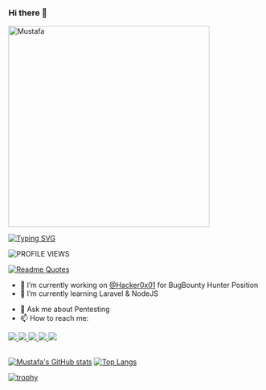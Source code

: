 ### Hi there 👋

<img alt="Mustafa" width="400" src="https://github.com/mustafa0x01/mustafa0x01/assets/121257754/fd1d9c91-c278-4608-af8a-ed0f25dc4976">
<br>

[![Typing SVG](https://readme-typing-svg.demolab.com?font=Fira+Code&pause=1000&color=1CF700&width=435&lines=Hello%2C+i%E2%80%99am+Mustafa%2C+i+have+a+great;admiration+for+WEB+projects%2C;I+am+in+love+with+Cyber+Security+And;I+am+always+willing+to+improve;+myself.+)](https://git.io/typing-svg)

![PROFILE VIEWS](https://komarev.com/ghpvc/?username=mustafa0x01&color=green)

[![Readme Quotes](https://quotes-github-readme.vercel.app/api?type=horizontal&theme=chartreuse-dark&quote=-%20Safe%20System%3F%21%0A%0A%2B%20Pretty%20funny%20😂%29&author=uid%3D0%28root%29%20gid%3D0%28root%29%20groups%3D0%28root%29)](https://github.com/piyushsuthar/github-readme-quotes)

<!--
**mustafa0x01/mustafa0x01** is a ✨ _special_ ✨ repository because its `README.md` (this file) appears on your GitHub profile.

Here are some ideas to get you started:

-->
- 🔭 I’m currently working on [@Hacker0x01](https://github.com/Hacker0x01) for BugBounty Hunter Position
- 🌱 I’m currently learning Laravel & NodeJS
<!-- 
- 👯 I’m looking to collaborate on ...
- 🤔 I’m looking 
for help with ...
-->
- 💬 Ask me about Pentesting
- 📫 How to reach me:
<a href="https://twitter.com/codecansafer" target="blank">
<img src="https://img.shields.io/badge/Twitter-%231DA1F2.svg?style=for-the-badge&logo=Twitter&logoColor=white">  
</a>
<a href="https://mastodon.social/@mustafa0x01" target="blank">
<img src="https://img.shields.io/badge/-MASTODON-%232B90D9?style=for-the-badge&logo=mastodon&logoColor=white">  
</a>
<a href="https://hackerone.com/codecansafer" target="blank">
  <img src="https://svgur.com/i/wFW.svg">  
</a>
<a href="https://linkedin.com/in/mustafa0x01" target="blank">
<img src="https://img.shields.io/badge/linkedin-%230077B5.svg?style=for-the-badge&logo=linkedin&logoColor=white">  
</a>
<a href="https://mustafa0x01.medium.com" target="blank">
<img src="https://img.shields.io/badge/Medium-12100E?style=for-the-badge&logo=medium&logoColor=white">
</a>
<br><br>

<!--  - 😄 Pronouns: ...
- ⚡ Fun fact: ...
-->
[![Mustafa's GitHub stats](https://github-readme-stats.vercel.app/api?username=mustafa0x01&show_icons=true&theme=chartreuse-dark)](https://github.com/anuraghazra/github-readme-stats)
[![Top Langs](https://github-readme-stats.vercel.app/api/top-langs/?username=mustafa0x01&layout=compact&theme=matrix)](https://github.com/anuraghazra/github-readme-stats)
<!-- 
[![Mustafa's wakatime stats](https://github-readme-stats.vercel.app/api/wakatime?username=mustafa0x01&layout=compact&theme=chartreuse-dark)](https://github.com/anuraghazra/github-readme-stats)
-->
[![trophy](https://github-profile-trophy.vercel.app/?username=mustafa0x01&theme=matrix&title=Stars,Followers&column=-1&no-frame=true)](https://github.com/ryo-ma/github-profile-trophy)

